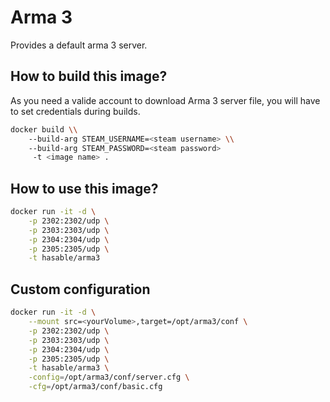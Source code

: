 # Arma 3

Provides a default arma 3 server. 

## How to build this image?

As you need a valide account to download Arma 3 server file, you will have to set credentials during builds.

```bash
docker build \\
	--build-arg STEAM_USERNAME=<steam username> \\
	--build-arg STEAM_PASSWORD=<steam password>
	 -t <image name> .
```

## How to use this image? 

```bash
docker run -it -d \
	-p 2302:2302/udp \
	-p 2303:2303/udp \
	-p 2304:2304/udp \
	-p 2305:2305/udp \
	-t hasable/arma3
```

## Custom configuration

```bash
docker run -it -d \
	--mount src=<yourVolume>,target=/opt/arma3/conf \
	-p 2302:2302/udp \
	-p 2303:2303/udp \
	-p 2304:2304/udp \
	-p 2305:2305/udp \
	-t hasable/arma3 \
	-config=/opt/arma3/conf/server.cfg \
	-cfg=/opt/arma3/conf/basic.cfg	
```

